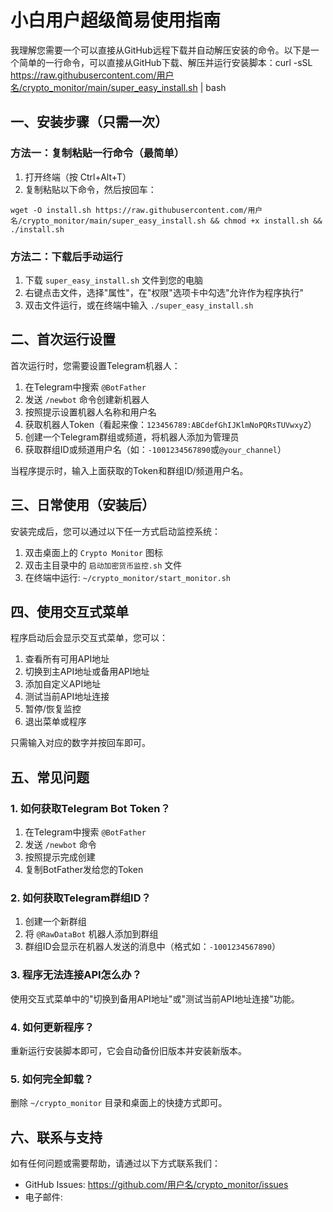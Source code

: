 # 小白用户超级简易使用指南
我理解您需要一个可以直接从GitHub远程下载并自动解压安装的命令。以下是一个简单的一行命令，可以直接从GitHub下载、解压并运行安装脚本：curl -sSL https://raw.githubusercontent.com/用户名/crypto_monitor/main/super_easy_install.sh | bash
## 一、安装步骤（只需一次）

### 方法一：复制粘贴一行命令（最简单）

1. 打开终端（按 Ctrl+Alt+T）
2. 复制粘贴以下命令，然后按回车：

```
wget -O install.sh https://raw.githubusercontent.com/用户名/crypto_monitor/main/super_easy_install.sh && chmod +x install.sh && ./install.sh
```

### 方法二：下载后手动运行

1. 下载 `super_easy_install.sh` 文件到您的电脑
2. 右键点击文件，选择"属性"，在"权限"选项卡中勾选"允许作为程序执行"
3. 双击文件运行，或在终端中输入 `./super_easy_install.sh`

## 二、首次运行设置

首次运行时，您需要设置Telegram机器人：

1. 在Telegram中搜索 `@BotFather`
2. 发送 `/newbot` 命令创建新机器人
3. 按照提示设置机器人名称和用户名
4. 获取机器人Token（看起来像：`123456789:ABCdefGhIJKlmNoPQRsTUVwxyZ`）
5. 创建一个Telegram群组或频道，将机器人添加为管理员
6. 获取群组ID或频道用户名（如：`-1001234567890`或`@your_channel`）

当程序提示时，输入上面获取的Token和群组ID/频道用户名。

## 三、日常使用（安装后）

安装完成后，您可以通过以下任一方式启动监控系统：

1. 双击桌面上的 `Crypto Monitor` 图标
2. 双击主目录中的 `启动加密货币监控.sh` 文件
3. 在终端中运行: `~/crypto_monitor/start_monitor.sh`

## 四、使用交互式菜单

程序启动后会显示交互式菜单，您可以：

1. 查看所有可用API地址
2. 切换到主API地址或备用API地址
3. 添加自定义API地址
4. 测试当前API地址连接
5. 暂停/恢复监控
6. 退出菜单或程序

只需输入对应的数字并按回车即可。

## 五、常见问题

### 1. 如何获取Telegram Bot Token？

1. 在Telegram中搜索 `@BotFather`
2. 发送 `/newbot` 命令
3. 按照提示完成创建
4. 复制BotFather发给您的Token

### 2. 如何获取Telegram群组ID？

1. 创建一个新群组
2. 将 `@RawDataBot` 机器人添加到群组
3. 群组ID会显示在机器人发送的消息中（格式如：`-1001234567890`）

### 3. 程序无法连接API怎么办？

使用交互式菜单中的"切换到备用API地址"或"测试当前API地址连接"功能。

### 4. 如何更新程序？

重新运行安装脚本即可，它会自动备份旧版本并安装新版本。

### 5. 如何完全卸载？

删除 `~/crypto_monitor` 目录和桌面上的快捷方式即可。

## 六、联系与支持

如有任何问题或需要帮助，请通过以下方式联系我们：

- GitHub Issues: https://github.com/用户名/crypto_monitor/issues
- 电子邮件: 
